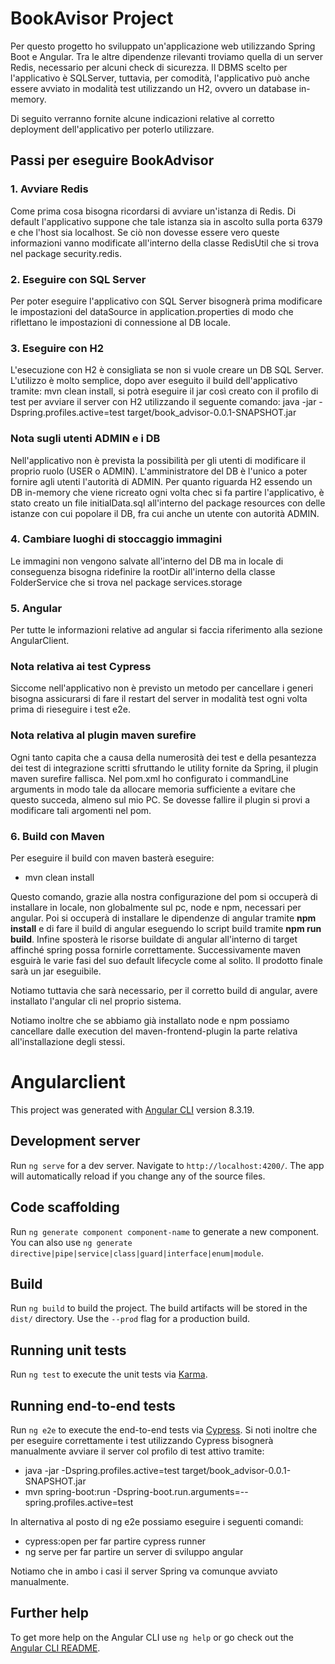 # BookAvisor Project
Per questo progetto ho sviluppato un'applicazione web utilizzando Spring Boot e Angular. Tra le altre dipendenze rilevanti troviamo quella di un server Redis, necessario per alcuni check di sicurezza.
Il DBMS scelto per l'applicativo è SQLServer, tuttavia, per comodità, l'applicativo può anche essere avviato in modalità test utilizzando un H2, ovvero un database in-memory.

Di seguito verranno fornite alcune indicazioni relative al corretto deployment dell'applicativo per poterlo utilizzare.

## Passi per eseguire BookAdvisor
### 1. Avviare Redis
Come prima cosa bisogna ricordarsi di avviare un'istanza di Redis. Di default l'applicativo suppone che tale istanza sia in ascolto sulla porta 6379 e che l'host sia localhost. Se ciò non dovesse essere vero queste informazioni vanno modificate all'interno della classe RedisUtil che si trova nel package security.redis.
### 2. Eseguire con SQL Server
Per poter eseguire l'applicativo con SQL Server bisognerà prima modificare le impostazioni del dataSource in application.properties di modo che riflettano le impostazioni di connessione al DB locale.
### 3. Eseguire con H2
L'esecuzione con H2 è consigliata se non si vuole creare un DB SQL Server.
L'utilizzo è molto semplice, dopo aver eseguito il build dell'applicativo tramite: mvn clean install, si potrà eseguire il jar così creato con il profilo di test per avviare il server con H2 utilizzando il seguente comando:
java -jar -Dspring.profiles.active=test target/book_advisor-0.0.1-SNAPSHOT.jar
### Nota sugli utenti ADMIN e i DB
Nell'applicativo non è prevista la possibilità per gli utenti di modificare il proprio ruolo (USER o ADMIN). L'amministratore del DB è l'unico a poter fornire agli utenti l'autorità di ADMIN.
Per quanto riguarda H2 essendo un DB in-memory che viene ricreato ogni volta chec si fa partire l'applicativo, è stato creato un file initialData.sql all'interno del package resources con delle istanze con cui popolare il DB, fra cui anche un utente con autorità ADMIN.
### 4. Cambiare luoghi di stoccaggio immagini
Le immagini non vengono salvate all'interno del DB ma in locale di conseguenza bisogna ridefinire la rootDir all'interno della classe FolderService che si trova nel package services.storage
### 5. Angular
Per tutte le informazioni relative ad angular si faccia riferimento alla sezione AngularClient.
### Nota relativa ai test Cypress
Siccome nell'applicativo non è previsto un metodo per cancellare i generi bisogna assicurarsi di fare il restart del server in modalità test ogni volta prima di rieseguire i test e2e.  
### Nota relativa al plugin maven surefire
Ogni tanto capita che a causa della numerosità dei test e della pesantezza dei test di integrazione scritti sfruttando le utility fornite da Spring, il plugin maven surefire fallisca. Nel pom.xml ho configurato i commandLine arguments in modo tale da allocare memoria sufficiente a evitare che questo succeda, almeno sul mio PC. Se dovesse fallire il plugin si provi a modificare tali argomenti nel pom.
### 6. Build con Maven
Per eseguire il build con maven basterà eseguire:
* mvn clean install

Questo comando, grazie alla nostra configurazione del pom si occuperà di installare in locale, non globalmente sul pc, node e npm, necessari per angular. Poi si occuperà di installare le dipendenze di angular tramite **npm install** e di fare il build di angular eseguendo lo script build tramite **npm run build**. Infine sposterà le risorse buildate di angular all'interno di target affinché spring possa fornirle correttamente.
Successivamente maven esguirà le varie fasi del suo default lifecycle come al solito. Il prodotto finale sarà un jar eseguibile.

Notiamo tuttavia che sarà necessario, per il corretto build di angular, avere installato l'angular cli nel proprio sistema.

Notiamo inoltre che se abbiamo già installato node e npm possiamo cancellare dalle execution del maven-frontend-plugin la parte relativa all'installazione degli stessi.
# Angularclient

This project was generated with [Angular CLI](https://github.com/angular/angular-cli) version 8.3.19.

## Development server

Run `ng serve` for a dev server. Navigate to `http://localhost:4200/`. The app will automatically reload if you change any of the source files.

## Code scaffolding

Run `ng generate component component-name` to generate a new component. You can also use `ng generate directive|pipe|service|class|guard|interface|enum|module`.

## Build

Run `ng build` to build the project. The build artifacts will be stored in the `dist/` directory. Use the `--prod` flag for a production build.

## Running unit tests

Run `ng test` to execute the unit tests via [Karma](https://karma-runner.github.io).

## Running end-to-end tests

Run `ng e2e` to execute the end-to-end tests via [Cypress](http://www.cypress.io/).
Si noti inoltre che per eseguire correttamente i test utilizzando Cypress bisognerà manualmente avviare il server col profilo di test attivo tramite:
* java -jar -Dspring.profiles.active=test target/book_advisor-0.0.1-SNAPSHOT.jar
* mvn spring-boot:run -Dspring-boot.run.arguments=--spring.profiles.active=test

In alternativa al posto di ng e2e possiamo eseguire i seguenti comandi:
* cypress:open per far partire cypress runner
* ng serve per far partire un server di sviluppo angular

Notiamo che in ambo i casi il server Spring va comunque avviato manualmente.

## Further help

To get more help on the Angular CLI use `ng help` or go check out the [Angular CLI README](https://github.com/angular/angular-cli/blob/master/README.md).
